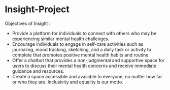 # Insight-Project

Objectives of Insight : 
- Provide a platform for individuals to connect with others who may be experiencing similar mental health challenges.
- Encourage individuals to engage in self-care activities such as journaling, mood tracking, sketching, and a daily task or activity to complete that promotes positive
mental health habits and routine.
- Offer a chatbot that provides a non-judgmental and supportive space for users to discuss their mental health concerns and receive immediate guidance and resources.
- Create a space accessible and available to everyone, no matter how far or who they are. Inclusivity and equality is our motto.
